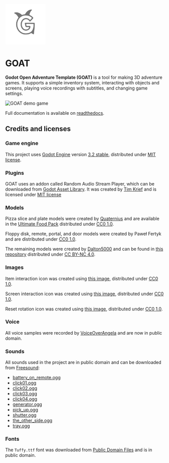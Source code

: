 <img src="./docs/img/logo_goat.png" alt="GOAT logo" width="128">

# GOAT

**Godot Open Adventure Template (GOAT)** is a tool for making 3D adventure
games. It supports a simple inventory system, interacting with objects and screens,
playing voice recordings with subtitles, and changing game settings.

![GOAT demo game](https://user-images.githubusercontent.com/36821133/73215095-b308a280-4153-11ea-8ff0-c85cbd476147.gif)

Full documentation is available on [readthedocs](https://miskatonicstudio-goat.readthedocs.io).

## Credits and licenses

### Game engine

This project uses [Godot Engine](https://github.com/godotengine/godot)
version [3.2 stable](https://downloads.tuxfamily.org/godotengine/3.2/),
distributed under [MIT license](https://godotengine.org/license).

### Plugins

GOAT uses an addon called Random Audio Stream Player, which can be downloaded from
[Godot Asset Library](https://godotengine.org/asset-library/asset/651).
It was created by [Tim Krief](http://timkrief.com/en/) and is licensed under
[MIT license](https://gitlab.com/timkrief/godot-random-audio-stream-player/-/blob/master/LICENSE.txt)

### Models

Pizza slice and plate models were created by [Quaternius](quaternius.com)
and are available in the [Ultimate Food Pack](https://drive.google.com/drive/folders/1zMfN7q9VU80M7mLAbBBJyY2OdoXslbl1?usp=sharing)
distributed under [CC0 1.0](https://creativecommons.org/publicdomain/zero/1.0/).

Floppy disk, remote, portal, and door models were created by Paweł Fertyk
and are distributed under [CC0 1.0](https://creativecommons.org/publicdomain/zero/1.0/).

The remaining models were created by [Dalton5000](https://twitter.com/dalton8000)
and can be found in [this repository](https://github.com/Byteron/robo-platformer)
distributed under [CC BY-NC 4.0](https://creativecommons.org/licenses/by-nc/4.0/).

### Images

Item interaction icon was created using
[this image](https://publicdomainvectors.org/en/free-clipart/Silhouette-of-hand-palm/36250.html),
distributed under [CC0 1.0](https://creativecommons.org/publicdomain/zero/1.0/).

Screen interaction icon was created using
[this image](https://publicdomainvectors.org/en/free-clipart/Zoom-in-sign/44722.html),
distributed under [CC0 1.0](https://creativecommons.org/publicdomain/zero/1.0/).

Reset rotation icon was created using
[this image](https://publicdomainvectors.org/en/free-clipart/Refresh-icon-vector-illustration/17405.html),
distributed under [CC0 1.0](https://creativecommons.org/publicdomain/zero/1.0/).

### Voice

All voice samples were recorded by
[VoiceOverAngela](https://www.fiverr.com/voiceoverangela) and are now in public domain.

### Sounds

All sounds used in the project are in public domain and can be downloaded from
[Freesound](https://freesound.org):

* [battery_on_remote.ogg](https://freesound.org/people/_lourii/sounds/491905/)
* [click01.ogg](https://freesound.org/people/LamaMakesMusic/sounds/403556/)
* [click02.ogg](https://freesound.org/people/Masgame/sounds/347544/)
* [click03.ogg](https://freesound.org/people/Masgame/sounds/347544/)
* [click04.ogg](https://freesound.org/people/Masgame/sounds/347544/)
* [generator.ogg](https://freesound.org/people/DiscoveryME/sounds/367175/)
* [pick_up.ogg](https://freesound.org/people/SilverIllusionist/sounds/411177/)
* [shutter.ogg](https://freesound.org/people/aldenroth2/sounds/272017/)
* [the_other_side.ogg](https://freesound.org/people/ricniclas/sounds/451949/)
* [tray.ogg](https://freesound.org/people/Handfan/sounds/71230/)

### Fonts

The `Tuffy.ttf` font was downloaded from
[Public Domain Files](http://www.publicdomainfiles.com/show_file.php?id=13486218041168)
and is in public domain.
